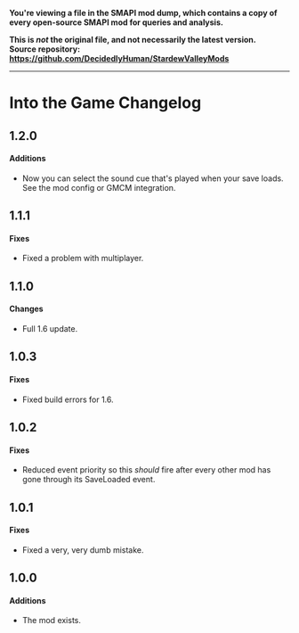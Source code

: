 **You're viewing a file in the SMAPI mod dump, which contains a copy of every open-source SMAPI mod
for queries and analysis.**

**This is _not_ the original file, and not necessarily the latest version.**  
**Source repository: https://github.com/DecidedlyHuman/StardewValleyMods**

----

# Into the Game Changelog

## 1.2.0
#### Additions
* Now you can select the sound cue that's played when your save loads. See the mod config or GMCM integration.

## 1.1.1
#### Fixes
* Fixed a problem with multiplayer.

## 1.1.0
#### Changes
* Full 1.6 update.

## 1.0.3
#### Fixes
* Fixed build errors for 1.6.

## 1.0.2
#### Fixes
* Reduced event priority so this *should* fire after every other mod has gone through its SaveLoaded event.

## 1.0.1
#### Fixes
* Fixed a very, very dumb mistake.

## 1.0.0
#### Additions
* The mod exists.
